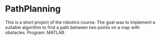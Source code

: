 # PathPlanning

This is a short project of the robotics course. The goal was to implement a suitable algorithm to find a path between two points on a map with obstacles.
Program: MATLAB.
